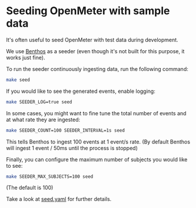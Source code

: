 # Seeding OpenMeter with sample data

It's often useful to seed OpenMeter with test data during development.

We use [Benthos](https://www.benthos.dev) as a seeder (even though it's not built for this purpose, it works just fine).

To run the seeder continuously ingesting data, run the following command:

```sh
make seed
```

If you would like to see the generated events, enable logging:

```sh
make SEEDER_LOG=true seed
```

In some cases, you might want to fine tune the total number of events and at what rate they are ingested:

```sh
make SEEDER_COUNT=100 SEEDER_INTERVAL=1s seed
```

This tells Benthos to ingest 100 events at 1 event/s rate.
(By default Benthos will ingest 1 event / 50ms until the process is stopped)

Finally, you can configure the maximum number of subjects you would like to see:

```sh
make SEEDER_MAX_SUBJECTS=100 seed
```

(The default is 100)

Take a look at [seed.yaml](../etc/seed/seed.yaml) for further details.
